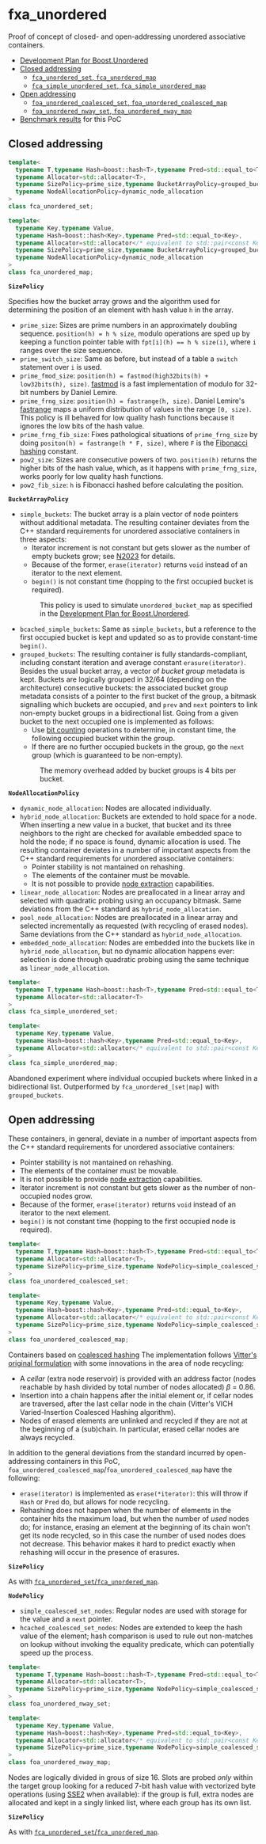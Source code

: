 # fxa_unordered
Proof of concept of closed- and open-addressing unordered associative containers.
* [Development Plan for Boost.Unordered](https://pdimov.github.io/articles/unordered_dev_plan.html)
* [Closed addressing](#closed-addressing)
  * [`fca_unordered_set`, `fca_unordered_map`](#fca_unordered_*)
  * [`fca_simple_unordered_set`, `fca_simple_unordered_map`](#fca_simple_unordered)
* [Open addressing](#open-addressing)
  * [`foa_unordered_coalesced_set`, `foa_unordered_coalesced_map`](#foa_unordered_coalesced)
  * [`foa_unordered_nway_set`, `foa_unordered_nway_map`](#foa_unordered_nway)
* [Benchmark results](https://github.com/joaquintides/fca_unordered/actions) for this PoC

## Closed addressing
<a name="fca_unordered_*"></a>

```cpp
template<
  typename T,typename Hash=boost::hash<T>,typename Pred=std::equal_to<T>,
  typename Allocator=std::allocator<T>,
  typename SizePolicy=prime_size,typename BucketArrayPolicy=grouped_buckets,
  typename NodeAllocationPolicy=dynamic_node_allocation
>
class fca_unordered_set;

template<
  typename Key,typename Value,
  typename Hash=boost::hash<Key>,typename Pred=std::equal_to<Key>,
  typename Allocator=std::allocator</* equivalent to std::pair<const Key,Value> */>,
  typename SizePolicy=prime_size,typename BucketArrayPolicy=grouped_buckets,
  typename NodeAllocationPolicy=dynamic_node_allocation
>
class fca_unordered_map;
```

**`SizePolicy`**

Specifies how the bucket array grows and the algorithm used for determining the position
of an element with hash value `h` in the array.
* `prime_size`: Sizes are prime numbers in an approximately doubling sequence. `position(h) = h % size`,
modulo operations are sped up by keeping a function pointer table with `fpt[i](h) == h % size(i)`,
where `i` ranges over the size sequence.
* `prime_switch_size`: Same as before, but instead of a table a `switch` statement over `i` is used.
* `prime_fmod_size`: `position(h) = fastmod(high32bits(h) + low32bits(h), size)`.
[fastmod](https://github.com/lemire/fastmod) is a fast implementation of modulo for 32-bit numbers
by Daniel Lemire.
* `prime_frng_size`: `position(h) = fastrange(h, size)`. Daniel Lemire's [fastrange](https://github.com/lemire/fastrange)
maps a uniform distribution of values in the range `[0, size)`. This policy is ill behaved for
low quality hash functions because it ignores the low bits of the hash value.
* `prime_frng_fib_size`: Fixes pathological situations of `prime_frng_size` by doing
`positon(h) = fastrange(h * F, size)`, where `F` is the
[Fibonacci hashing](https://en.wikipedia.org/wiki/Hash_function#Fibonacci_hashing) constant.
* `pow2_size`: Sizes are consecutive powers of two. `position(h)` returns the higher bits of the
hash value, which, as it happens with `prime_frng_size`, works poorly for low quality hash functions.
* `pow2_fib_size`: `h` is Fibonacci hashed before calculating the position.

**`BucketArrayPolicy`**
* `simple_buckets`: The bucket array is a plain vector of node pointers without additional metadata.
The resulting container deviates from the C++ standard requirements for unordered associative
containers in three aspects:
  * Iterator increment is not constant but gets slower as the number of empty buckets grow;
    see [N2023](http://www.open-std.org/jtc1/sc22/wg21/docs/papers/2006/n2023.pdf) for details.
  * Because of the former, `erase(iterator)` returns `void` instead of an iterator to the next
    element.
  * `begin()` is not constant time (hopping to the first occupied bucket is required).
<div style="list-style-type: none;margin-left: 40px;">
  <ul>This policy is used to simulate <code>unordered_bucket_map</code> as specified in the
    <a href="https://pdimov.github.io/articles/unordered_dev_plan.html">Development Plan for Boost.Unordered</a>.
  </ul>
</div>

* `bcached_simple_buckets`: Same as `simple_buckets`, but a reference to the first occupied bucket
is kept and updated so as to provide constant-time `begin()`.
* `grouped_buckets`: The resulting container is fully standards-compliant, including constant
iteration and average constant `erasure(iterator)`. Besides the usual bucket array, a vector
of *bucket group* metadata is kept. Buckets are logically grouped in 32/64 (depending on the
architecture) consecutive buckets: the associated bucket group metadata consists of a pointer
to the first bucket of the group, a bitmask signalling which buckets are occupied,
and `prev` and `next` pointers to link non-empty bucket groups in a bidirectional list.
Going from a given bucket to the next occupied one is implemented as follows:
  * Use [bit counting](https://www.boost.org/libs/core/doc/html/core/bit.html) operations to
    determine, in constant time, the following occupied bucket within the group.
  * If there are no further occupied buckets in the group, go the `next` group (which is
    guaranteed to be non-empty).
<div style="list-style-type: none;margin-left: 40px;">
  <ul>The memory overhead added by bucket groups is 4 bits per bucket.</ul>
</div>

**`NodeAllocationPolicy`**
* `dynamic_node_allocation`: Nodes are allocated individually.
* `hybrid_node_allocation`: Buckets are extended to hold space for a node. When inserting
a new value in a bucket, that bucket and its three neighbors to the right are checked for
available embedded space to hold the node; if no space is found, dynamic allocation is used.
The resulting container deviates in a number of important aspects from the C++ standard
requirements for unordered associative containers:
  * Pointer stability is not mantained on rehashing.
  * The elements of the container must be movable.
  * It is not possible to provide [node extraction](https://en.cppreference.com/w/cpp/container/node_handle)
  capabilities.
* `linear_node_allocation`: Nodes are preallocated in a linear array and selected with
quadratic probing using an occupancy bitmask. Same deviations from the C++ standard as
`hybrid_node_allocation`.
* `pool_node_allocation`: Nodes are preallocated in a linear array and selected
incrementally as requested (with recycling of erased nodes). Same deviations from the
C++ standard as `hybrid_node_allocation`.
* `embedded_node_allocation`: Nodes are embedded into the buckets like in
`hybrid_node_allocation`, but no dynamic allocation happens ever: selection is done
through quadratic probing using the same technique as `linear_node_allocation`.

<a name="fca_simple_unordered"></a>

```cpp
template<
  typename T,typename Hash=boost::hash<T>,typename Pred=std::equal_to<T>,
  typename Allocator=std::allocator<T>
>
class fca_simple_unordered_set;

template<
  typename Key,typename Value,
  typename Hash=boost::hash<Key>,typename Pred=std::equal_to<Key>,
  typename Allocator=std::allocator</* equivalent to std::pair<const Key,Value> */>
>
class fca_simple_unordered_map;
```

Abandoned experiment where individual occupied buckets where linked in a bidirectional
list. Outperformed by `fca_unordered_[set|map]` with `grouped_buckets`.

## Open addressing
These containers, in general, deviate in a number of important aspects from the C++ standard
requirements for unordered associative containers:
* Pointer stability is not mantained on rehashing.
* The elements of the container must be movable.
* It is not possible to provide [node extraction](https://en.cppreference.com/w/cpp/container/node_handle)
capabilities.
* Iterator increment is not constant but gets slower as the number of non-occupied nodes grow.
* Because of the former, `erase(iterator)` returns `void` instead of an iterator to the next
  element.
* `begin()` is not constant time (hopping to the first occupied node is required).

<a name="foa_unordered_coalesced"></a>
```cpp
template<
  typename T,typename Hash=boost::hash<T>,typename Pred=std::equal_to<T>,
  typename Allocator=std::allocator<T>,
  typename SizePolicy=prime_size,typename NodePolicy=simple_coalesced_set_nodes
>
class foa_unordered_coalesced_set;

template<
  typename Key,typename Value,
  typename Hash=boost::hash<Key>,typename Pred=std::equal_to<Key>,
  typename Allocator=std::allocator</* equivalent to std::pair<const Key,Value> */>,
  typename SizePolicy=prime_size,typename NodePolicy=simple_coalesced_set_nodes
>
class foa_unordered_coalesced_map;
```

Containers based on [coalesced hashing](https://en.wikipedia.org/wiki/Coalesced_hashing)
The implementation follows [Vitter's original formulation](https://citeseerx.ist.psu.edu/viewdoc/download?doi=10.1.1.119.6552&rep=rep1&type=pdf)
with some innovations in the area of node recycling:
* A *cellar* (extra node reservoir) is provided with an address factor
(nodes reachable by hash divided by total number of nodes allocated) *β* = 0.86.
* Insertion into a chain happens after the initial element or, if cellar nodes are traversed,
after the last cellar node in the chain (Vitter's VICH Varied-Insertion Coalesced Hashing
algorithm).
* Nodes of erased elements are unlinked and recycled if they are not at the beginning
of a (sub)chain. In particular, erased cellar nodes are always recycled.

In addition to the general deviations from the standard incurred by open-addressing
containers in this PoC, `foa_unordered_coalesced_map`/`foa_unordered_coalesced_map`
have the following:
* `erase(iterator)` is implemented as `erase(*iterator)`: this will throw if `Hash` or `Pred` do,
but allows for node recycling.
* Rehashing does not happen when the number of elements in the container hits the maximum load,
but when the number of *used* nodes do; for instance, erasing an element at the beginning of
its chain won't get its node recycled, so in this case the number of used nodes does not
decrease. This behavior makes it hard to predict exactly when rehashing will occur in the
presence of erasures.
  
**`SizePolicy`**

As with [`fca_unordered_set`/`fca_unordered_map`](#fca_unordered_*).

**`NodePolicy`**
* `simple_coalesced_set_nodes`: Regular nodes are used with storage for the value and a `next` pointer.
* `hcached_coalesced_set_nodes`: Nodes are extended to keep the hash value of the element; hash
comparison is used to rule out non-matches on lookup without invoking the equality predicate,
which can potentially speed up the process.

<a name="foa_unordered_nway"></a>
```cpp
template<
  typename T,typename Hash=boost::hash<T>,typename Pred=std::equal_to<T>,
  typename Allocator=std::allocator<T>,
  typename SizePolicy=prime_size,typename NodePolicy=simple_coalesced_set_nodes
>
class foa_unordered_nway_set;

template<
  typename Key,typename Value,
  typename Hash=boost::hash<Key>,typename Pred=std::equal_to<Key>,
  typename Allocator=std::allocator</* equivalent to std::pair<const Key,Value> */>,
  typename SizePolicy=prime_size,typename NodePolicy=simple_coalesced_set_nodes
>
class foa_unordered_nway_map;
```

Nodes are logically divided in grous of size 16. Slots are probed *only* within
the target group looking for a reduced 7-bit hash value with vectorized
byte operations (using [SSE2](https://en.wikipedia.org/wiki/SSE2) when available):
if the group is full, extra nodes are allocated and kept in a singly linked list,
where each group has its own list.

**`SizePolicy`**

As with [`fca_unordered_set`/`fca_unordered_map`](#fca_unordered_*).
